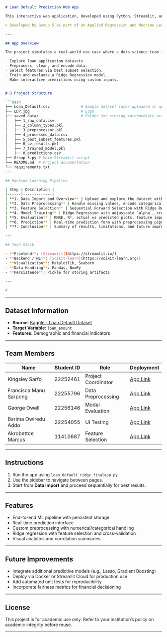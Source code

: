 
````markdown
# Loan Default Prediction Web App

This interactive web application, developed using Python, Streamlit, and Scikit-learn, provides a complete machine learning pipeline to predict loan default amounts. The app walks users through the data science workflow—from data import and preprocessing to feature selection, model training, evaluation, and real-time predictions.

> Developed by Group 5 as part of an Applied Regression and Machine Learning course.

---

## App Overview

The project simulates a real-world use case where a data science team is tasked with building a predictive system for financial institutions. Users can:

- Explore loan application datasets.
- Preprocess, clean, and encode data.
- Select features via best subset selection.
- Train and evaluate a Ridge Regression model.
- Make interactive predictions using custom inputs.


# 📂 Project Structure

```bash
├── Loan_Default.csv              # Sample dataset (user uploaded in app)
├── LDP.jpg                       # Logo
├── saved_data/                   # Folder for storing intermediate artifacts
│   ├── 1_raw_data.csv
│   ├── 2_column_types.pkl
│   ├── 3_preprocessor.pkl
│   ├── 4_processed_data.csv
│   ├── 5_best_subset_features.pkl
│   ├── 6_cv_results.pkl
│   ├── 7_trained_model.pkl
│   ├── 8_predictions.csv
├── Group 5.py # Main Streamlit script
└── README.md  # Project documentation
└── requirements.txt
---

## Machine Learning Pipeline

| Step | Description |
|------|-------------|
| **1. Data Import and Overview** | Upload and explore the dataset with visual summaries |
| **2. Data Preprocessing** | Handle missing values, encode categoricals, scale numericals |
| **3. Feature Selection** | Sequential Forward Selection with Ridge Regression |
| **4. Model Training** | Ridge Regression with adjustable `alpha`, cross-validation |
| **5. Evaluation** | RMSE, R², actual vs predicted plots, feature importance |
| **6. Prediction** | Real-time prediction form with preprocessing pipeline |
| **7. Conclusion** | Summary of results, limitations, and future improvements |

---

## Tech Stack

- **Frontend**: [Streamlit](https://streamlit.io/)
- **Backend / ML**: [Scikit-learn](https://scikit-learn.org/)
- **Visualization**: Matplotlib, Seaborn
- **Data Handling**: Pandas, NumPy
- **Persistence**: Pickle for storing artifacts

---

#
````

---

## Dataset Information

* **Source**: [Kaggle - Loan Default Dataset](https://www.kaggle.com/datasets/yasserh/loan-default-dataset)
* **Target Variable**: `loan_amount`
* **Features**: Demographic and financial indicators

---

## Team Members

| Name                   | Student ID | Role                | Deployment                                                                        |
| ---------------------- | ---------- | ------------------- | --------------------------------------------------------------------------------- |
| Kingsley Sarfo         | 22252461   | Project Coordinator | [App Link](https://loan-predictor-hbbz24vwfzaue2qx4hwcat.streamlit.app)           |
| Francisca Manu Sarpong | 22255796   | Data Preprocessing  | [App Link](https://kftalde5ypwd5a3qqejuvo.streamlit.app)                          |
| George Owell           | 22256146   | Model Evaluation    | [App Link](https://loandefaultpredictionapp-utmbic9znd7uzqqhs9zgo6.streamlit.app) |
| Barima Owiredu Addo    | 22254055   | UI Testing          | [App Link](https://loandefaultapp-ky4yy9kmt6ehsq8jqdcgs2.streamlit.app)           |
| Akrobettoe Marcus      | 11410687   | Feature Selection   | [App Link](https://models-loan-default-prediction.streamlit.app)                  |

---

## Instructions

1. Run the app using `loan_default_ridge_finalapp.py`
2. Use the sidebar to navigate between pages.
3. Start from **Data Import** and proceed sequentially for best results.

---

## Features

* End-to-end ML pipeline with persistent storage
* Real-time prediction interface
* Custom preprocessing with numerical/categorical handling
* Ridge regression with feature selection and cross-validation
* Visual analytics and correlation summaries

---

## Future Improvements

* Integrate additional predictive models (e.g., Lasso, Gradient Boosting)
* Deploy via Docker or Streamlit Cloud for production use
* Add automated unit tests for reproducibility
* Incorporate fairness metrics for financial decisioning

---

## License

This project is for academic use only. Refer to your institution’s policy on academic integrity before reuse.

---








